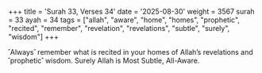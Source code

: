 +++
title = 'Surah 33, Verses 34'
date = '2025-08-30'
weight = 3567
surah = 33
ayah = 34
tags = ["allah", "aware", "home", "homes", "prophetic", "recited", "remember", "revelation", "revelations", "subtle", "surely", "wisdom"]
+++

˹Always˺ remember what is recited in your homes of Allah’s revelations and ˹prophetic˺ wisdom. Surely Allah is Most Subtle, All-Aware.